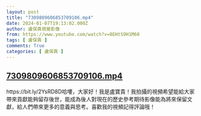 ```yaml
---
layout: post
title: "7309809606853709106.mp4"
date: 2024-01-07T19:13:02.000Z
author: 盧保貴視覺影像
from: https://www.youtube.com/watch?v=8EHtS9H1M60
tags: [ 盧保貴 ]
comments: True
categories: [ 盧保貴 ]
---
```

<!--1704654782000-->
[7309809606853709106.mp4](https://www.youtube.com/watch?v=8EHtS9H1M60)
------

<div>
https://bit.ly/2YsRD8D哈嘍，大家好！我是盧寶貴！我拍攝的視頻希望能給大家帶來貢獻能夠留存後世，能成為後人對現在的歷史參考期待影像能為將來保留文獻，給人們帶來更多的意義與思考。喜歡我的視頻記得評論哦！
</div>

